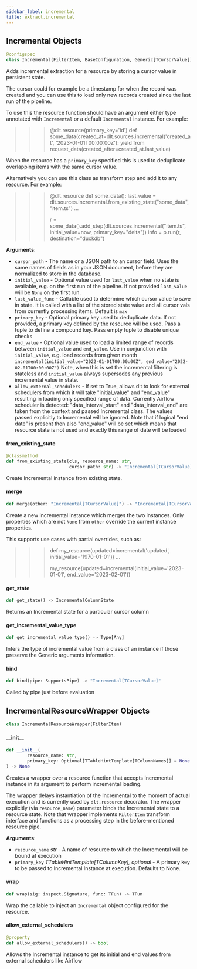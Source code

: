 ```yaml
---
sidebar_label: incremental
title: extract.incremental
---
```


## Incremental Objects

```python
@configspec
class Incremental(FilterItem, BaseConfiguration, Generic[TCursorValue])
```

Adds incremental extraction for a resource by storing a cursor value in persistent state.

The cursor could for example be a timestamp for when the record was created and you can use this to load only
new records created since the last run of the pipeline.

To use this the resource function should have an argument either type annotated with `Incremental` or a default `Incremental` instance.
For example:

>>> @dlt.resource(primary_key='id')
>>> def some_data(created_at=dlt.sources.incremental('created_at', '2023-01-01T00:00:00Z'):
>>>    yield from request_data(created_after=created_at.last_value)

When the resource has a `primary_key` specified this is used to deduplicate overlapping items with the same cursor value.

Alternatively you can use this class as transform step and add it to any resource. For example:
>>> @dlt.resource
>>> def some_data():
>>>     last_value = dlt.sources.incremental.from_existing_state("some_data", "item.ts")
>>>     ...
>>>
>>> r = some_data().add_step(dlt.sources.incremental("item.ts", initial_value=now, primary_key="delta"))
>>> info = p.run(r, destination="duckdb")

**Arguments**:

- `cursor_path` - The name or a JSON path to an cursor field. Uses the same names of fields as in your JSON document, before they are normalized to store in the database.
- `initial_value` - Optional value used for `last_value` when no state is available, e.g. on the first run of the pipeline. If not provided `last_value` will be `None` on the first run.
- `last_value_func` - Callable used to determine which cursor value to save in state. It is called with a list of the stored state value and all cursor vals from currently processing items. Default is `max`
- `primary_key` - Optional primary key used to deduplicate data. If not provided, a primary key defined by the resource will be used. Pass a tuple to define a compound key. Pass empty tuple to disable unique checks
- `end_value` - Optional value used to load a limited range of records between `initial_value` and `end_value`.
  Use in conjunction with `initial_value`, e.g. load records from given month `incremental(initial_value="2022-01-01T00:00:00Z", end_value="2022-02-01T00:00:00Z")`
  Note, when this is set the incremental filtering is stateless and `initial_value` always supersedes any previous incremental value in state.
- `allow_external_schedulers` - If set to True, allows dlt to look for external schedulers from which it will take "initial_value" and "end_value" resulting in loading only
  specified range of data. Currently Airflow scheduler is detected: "data_interval_start" and "data_interval_end" are taken from the context and passed Incremental class.
  The values passed explicitly to Incremental will be ignored.
  Note that if logical "end date" is present then also "end_value" will be set which means that resource state is not used and exactly this range of date will be loaded

#### from\_existing\_state

```python
@classmethod
def from_existing_state(cls, resource_name: str,
                        cursor_path: str) -> "Incremental[TCursorValue]"
```

Create Incremental instance from existing state.

#### merge

```python
def merge(other: "Incremental[TCursorValue]") -> "Incremental[TCursorValue]"
```

Create a new incremental instance which merges the two instances.
Only properties which are not `None` from `other` override the current instance properties.

This supports use cases with partial overrides, such as:
>>> def my_resource(updated=incremental('updated', initial_value='1970-01-01'))
>>>     ...
>>>
>>> my_resource(updated=incremental(initial_value='2023-01-01', end_value='2023-02-01'))

#### get\_state

```python
def get_state() -> IncrementalColumnState
```

Returns an Incremental state for a particular cursor column

#### get\_incremental\_value\_type

```python
def get_incremental_value_type() -> Type[Any]
```

Infers the type of incremental value from a class of an instance if those preserve the Generic arguments information.

#### bind

```python
def bind(pipe: SupportsPipe) -> "Incremental[TCursorValue]"
```

Called by pipe just before evaluation

## IncrementalResourceWrapper Objects

```python
class IncrementalResourceWrapper(FilterItem)
```

#### \_\_init\_\_

```python
def __init__(
        resource_name: str,
        primary_key: Optional[TTableHintTemplate[TColumnNames]] = None
) -> None
```

Creates a wrapper over a resource function that accepts Incremental instance in its argument to perform incremental loading.

The wrapper delays instantiation of the Incremental to the moment of actual execution and is currently used by `dlt.resource` decorator.
The wrapper explicitly (via `resource_name`) parameter binds the Incremental state to a resource state.
Note that wrapper implements `FilterItem` transform interface and functions as a processing step in the before-mentioned resource pipe.

**Arguments**:

- `resource_name` _str_ - A name of resource to which the Incremental will be bound at execution
- `primary_key` _TTableHintTemplate[TColumnKey], optional_ - A primary key to be passed to Incremental Instance at execution. Defaults to None.

#### wrap

```python
def wrap(sig: inspect.Signature, func: TFun) -> TFun
```

Wrap the callable to inject an `Incremental` object configured for the resource.

#### allow\_external\_schedulers

```python
@property
def allow_external_schedulers() -> bool
```

Allows the Incremental instance to get its initial and end values from external schedulers like Airflow

